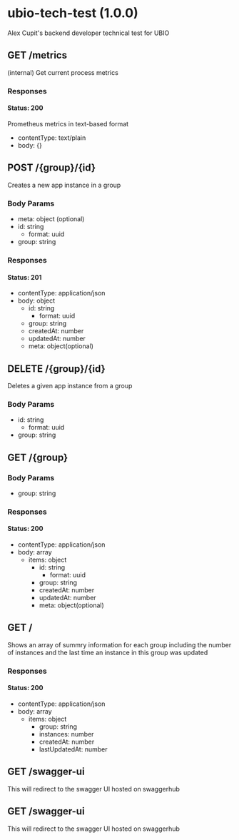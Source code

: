 # ubio-tech-test (1.0.0)
Alex Cupit's backend developer technical test for UBIO


## GET /metrics
(internal) Get current process metrics


### Responses
#### Status: 200
Prometheus metrics in text-based format
- contentType: text/plain
- body: {}


## POST /{group}/{id}
Creates a new app instance in a group


### Body Params
- meta: object (optional)
- id: string
  - format: uuid
- group: string


### Responses
#### Status: 201
- contentType: application/json
- body: object
  - id: string
    - format: uuid
  - group: string
  - createdAt: number
  - updatedAt: number
  - meta: object(optional)


## DELETE /{group}/{id}
Deletes a given app instance from a group


### Body Params
- id: string
  - format: uuid
- group: string


## GET /{group}



### Body Params
- group: string


### Responses
#### Status: 200
- contentType: application/json
- body: array
  - items: object
    - id: string
      - format: uuid
    - group: string
    - createdAt: number
    - updatedAt: number
    - meta: object(optional)


## GET /
Shows an array of summry information for each group including the number of instances and the last time an instance in this group was updated


### Responses
#### Status: 200
- contentType: application/json
- body: array
  - items: object
    - group: string
    - instances: number
    - createdAt: number
    - lastUpdatedAt: number


## GET /swagger-ui
This will redirect to the swagger UI hosted on swaggerhub


## GET /swagger-ui
This will redirect to the swagger UI hosted on swaggerhub